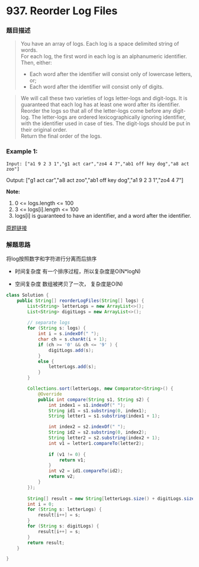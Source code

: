# 937. Reorder Log Files
### 题目描述
>You have an array of logs.  Each log is a space delimited string of words.
><br>For each log, the first word in each log is an alphanumeric identifier.  Then, either:
> - Each word after the identifier will consist only of lowercase letters, or;
> - Each word after the identifier will consist only of digits.

>We will call these two varieties of logs letter-logs and digit-logs.  It is guaranteed that each log has at least one word after its identifier. 
><br>Reorder the logs so that all of the letter-logs come before any digit-log.  The letter-logs are ordered lexicographically ignoring identifier, with the identifier used in case of ties.  The digit-logs should be put in their original order.
><br>Return the final order of the logs.

### Example 1:

    Input: ["a1 9 2 3 1","g1 act car","zo4 4 7","ab1 off key dog","a8 act zoo"]
Output: ["g1 act car","a8 act zoo","ab1 off key dog","a1 9 2 3 1","zo4 4 7"]

**Note:**
1. 0 <= logs.length <= 100
2. 3 <= logs[i].length <= 100
3. logs[i] is guaranteed to have an identifier, and a word after the identifier.

[原题链接](https://leetcode.com/problems/reorder-log-files/)

### 解题思路
将log按照数字和字符进行分离而后排序

- 时间复杂度
有一个排序过程，所以复杂度是O(N*logN)

- 空间复杂度
数组被拷贝了一次， 复杂度是O(N)

```java
class Solution {
    public String[] reorderLogFiles(String[] logs) {
        List<String> letterLogs = new ArrayList<>();
        List<String> digitLogs = new ArrayList<>();
        
        // separate logs
        for (String s: logs) {
            int i = s.indexOf(" ");
            char ch = s.charAt(i + 1);
            if (ch >= '0' && ch <= '9' ) {
                digitLogs.add(s);
            }
            else {
                letterLogs.add(s);
            }
        }

        Collections.sort(letterLogs, new Comparator<String>() {
            @Override
            public int compare(String s1, String s2) {
                int index1 = s1.indexOf(" ");
                String id1 = s1.substring(0, index1);
                String letter1 = s1.substring(index1 + 1);

                int index2 = s2.indexOf(" ");
                String id2 = s2.substring(0, index2);
                String letter2 = s2.substring(index2 + 1);
                int v1 = letter1.compareTo(letter2);
                
                if (v1 != 0) {
                    return v1;
                }
                int v2 = id1.compareTo(id2);
                return v2;
            }
        });
        
        String[] result = new String[letterLogs.size() + digitLogs.size()];
        int i = 0;
        for (String s: letterLogs) {
            result[i++] = s;
        }
        for (String s: digitLogs) {
            result[i++] = s;
        }
        return result;            
    }

}
```